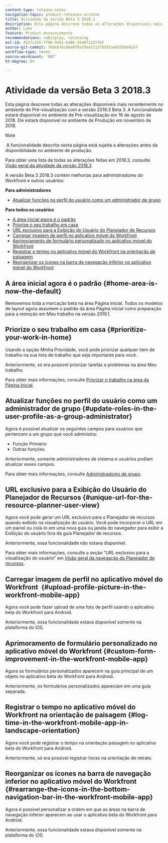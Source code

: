 ```yaml
---
content-type: release-notes
navigation-topic: product-releases-archive
title: Atividade da versão Beta 3 2018.3
description: Esta página descreve todas as alterações disponíveis mais recentemente no ambiente de Pré-visualização com a versão 2018.3 Beta 3. A funcionalidade estará disponível no ambiente de Pré-visualização em 16 de agosto de 2018. Ele estará disponível no ambiente de Produção em novembro de 2018.
author: Luke
feature: Product Announcements
recommendations: noDisplay, noCatalog
exl-id: 452fc235-ff90-4451-b48b-354671227f6f
source-git-commit: 76deb76c66e8f8a7dea721378591ae035b8d42e7
workflow-type: tm+mt
source-wordcount: '567'
ht-degree: 0%

---
```


# Atividade da versão Beta 3 2018.3

Esta página descreve todas as alterações disponíveis mais recentemente no ambiente de Pré-visualização com a versão 2018.3 Beta 3. A funcionalidade estará disponível no ambiente de Pré-visualização em 16 de agosto de 2018. Ele estará disponível no ambiente de Produção em novembro de 2018.

>[!NOTE]
>
> A funcionalidade descrita nesta página está sujeita a alterações antes da disponibilidade no ambiente de produção.

Para obter uma lista de todas as alterações feitas em 2018.3, consulte  [Visão geral da atividade da versão 2018.3](../../../../product-announcements/product-releases/quarterly-release-archive/2018.3-release-activity/2018.3-release-activity-overview.md).

A versão Beta 3 2018.3 contém melhorias para administradores do Workfront e outros usuários:

**Para administradores**

* [Atualizar funções no perfil do usuário como um administrador de grupo](#update-roles-in-the-user-profile-as-a-group-administrator)

**Para todos os usuários**

* [A área inicial agora é o padrão](#home-area-is-now-the-default)
* [Priorize o seu trabalho em casa](#prioritize-your-work-in-home)
* [URL exclusivo para a Exibição do Usuário do Planejador de Recursos](#unique-url-for-the-resource-planner-user-view)
* [Carregar imagem de perfil no aplicativo móvel do Workfront](#upload-profile-picture-in-the-workfront-mobile-app) 
* [Aprimoramento de formulário personalizado no aplicativo móvel do Workfront](#custom-form-improvement-in-the-workfront-mobile-app)
* [Registrar o tempo no aplicativo móvel do Workfront na orientação de paisagem](#log-time-in-the-workfront-mobile-app-in-landscape-orientation)
* [Reorganizar os ícones na barra de navegação inferior no aplicativo móvel do Workfront](#rearrange-the-icons-in-the-bottom-navigation-bar-in-the-workfront-mobile-app)

## A área inicial agora é o padrão {#home-area-is-now-the-default}

Removemos toda a marcação beta na área Página inicial. Todos os modelos de layout agora assumem o padrão da área Página inicial como preparação para a remoção em Meu trabalho na versão 2019.1.

## Priorize o seu trabalho em casa {#prioritize-your-work-in-home}

Usando a opção Minha Prioridade, você pode priorizar qualquer item de trabalho na sua lista de trabalho que seja importante para você.

Anteriormente, só era possível priorizar tarefas e problemas na área Meu trabalho.

Para obter mais informações, consulte [Priorizar o trabalho na área da Página Inicial](../../../../workfront-basics/using-home/using-the-home-area/prioritize-work-in-home.md).

## Atualizar funções no perfil do usuário como um administrador de grupo {#update-roles-in-the-user-profile-as-a-group-administrator}

Agora é possível atualizar os seguintes campos para usuários que pertencem a um grupo que você administra:

* Função Primário
* Outras funções

Anteriormente, somente administradores de sistema e usuários podiam atualizar esses campos. 

Para obter mais informações, consulte [Administradores de grupo](../../../../administration-and-setup/manage-groups/group-roles/group-administrators.md).

## URL exclusivo para a Exibição do Usuário do Planejador de Recursos {#unique-url-for-the-resource-planner-user-view}

Agora você pode gerar um URL exclusivo para o Planejador de recursos quando exibido na visualização do usuário. Você pode incorporar o URL em um painel ou colá-lo em uma nova guia ou janela do navegador para exibir a Exibição do usuário fora da guia Planejador de recursos.

Anteriormente, essa funcionalidade não estava disponível.

Para obter mais informações, consulte a seção &quot;URL exclusivo para a visualização do usuário&quot; em [Visão geral da navegação do Planejador de recursos](../../../../resource-mgmt/resource-planning/resource-planner-navigation.md).

## Carregar imagem de perfil no aplicativo móvel do Workfront  {#upload-profile-picture-in-the-workfront-mobile-app}

Agora você pode fazer upload de uma foto de perfil usando o aplicativo beta do Workfront para Android.

Anteriormente, essa funcionalidade estava disponível somente na plataforma do iOS. 

<!--
<p data-mc-conditions="QuicksilverOrClassic.Draft mode">For more information, see .</p>
-->

## Aprimoramento de formulário personalizado no aplicativo móvel do Workfront {#custom-form-improvement-in-the-workfront-mobile-app}

Agora os formulários personalizados aparecem na guia principal de um objeto no aplicativo beta do Workfront para Android.

Anteriormente, os formulários personalizados apareciam em uma guia separada.

<!--
<p data-mc-conditions="QuicksilverOrClassic.Draft mode">For more information, see the "Editing Custom Forms" section in .</p>
-->

## Registrar o tempo no aplicativo móvel do Workfront na orientação de paisagem {#log-time-in-the-workfront-mobile-app-in-landscape-orientation}

Agora você pode registrar o tempo na orientação paisagem no aplicativo beta do Workfront para Android.

Anteriormente, só era possível registrar horas na orientação de retrato.

<!--
<p data-mc-conditions="QuicksilverOrClassic.Draft mode">For more information, see </p>
-->

## Reorganizar os ícones na barra de navegação inferior no aplicativo móvel do Workfront {#rearrange-the-icons-in-the-bottom-navigation-bar-in-the-workfront-mobile-app}

Agora é possível personalizar a ordem em que as áreas na barra de navegação inferior aparecem ao usar o aplicativo beta do Workfront para Android.

Anteriormente, essa funcionalidade estava disponível somente na plataforma do iOS.

<!--
<p data-mc-conditions="QuicksilverOrClassic.Draft mode">For more information, see .</p>
-->
